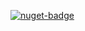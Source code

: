 [![nuget-badge](https://img.shields.io/badge/nuget-active-blue.svg)](https://www.nuget.org/packages/NequeoWeb)
